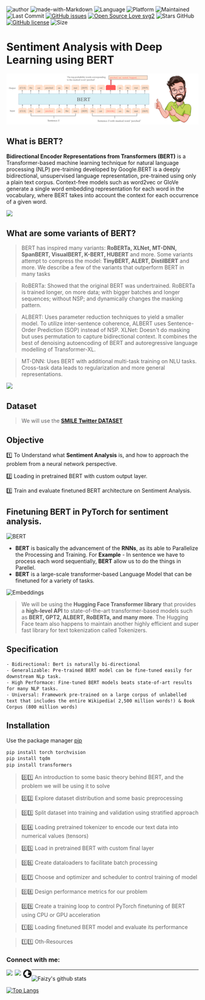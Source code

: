 ![author](https://img.shields.io/badge/author-mohd--faizy-red)
![made-with-Markdown](https://img.shields.io/badge/Made%20with-markdown-blue)
![Language](https://img.shields.io/github/languages/top/mohd-faizy/06P_Sentiment-Analysis-With-Deep-Learning-Using-BERT)
![Platform](https://img.shields.io/badge/platform-Visual%20Studio%20Code-blue)
![Maintained](https://img.shields.io/maintenance/yes/2022)
![Last Commit](https://img.shields.io/github/last-commit/mohd-faizy/06P_Sentiment-Analysis-With-Deep-Learning-Using-BERT)
[![GitHub issues](https://img.shields.io/github/issues/mohd-faizy/06P_Sentiment-Analysis-With-Deep-Learning-Using-BERT)](https://github.com/mohd-faizy/06P_Sentiment-Analysis-With-Deep-Learning-Using-BERT/issues)
[![Open Source Love svg2](https://badges.frapsoft.com/os/v2/open-source.svg?v=103)](https://opensource.com/resources/what-open-source)
![Stars GitHub](https://img.shields.io/github/stars/mohd-faizy/06P_Sentiment-Analysis-With-Deep-Learning-Using-BERT)
[![GitHub license](https://img.shields.io/github/license/mohd-faizy/06P_Sentiment-Analysis-With-Deep-Learning-Using-BERT)](https://github.com/mohd-faizy/06P_Sentiment-Analysis-With-Deep-Learning-Using-BERT/blob/master/LICENSE)
![Size](https://img.shields.io/github/repo-size/mohd-faizy/06P_Sentiment-Analysis-With-Deep-Learning-Using-BERT)

# Sentiment Analysis with Deep Learning using BERT

<p align='center'>
  <a href="#"><img src='https://github.com/mohd-faizy/DataScience-Projects/blob/main/Projects_png/06_proj.png'></a>
</p>


## __What is BERT?__

__Bidirectional Encoder Representations from Transformers (BERT)__ is a Transformer-based machine learning technique for natural language processing (NLP) pre-training developed by Google.BERT is a deeply bidirectional, unsupervised language representation, pre-trained using only a plain text corpus. Context-free models such as word2vec or GloVe generate a single word embedding representation for each word in the vocabulary, where BERT takes into account the context for each occurrence of a given word.

<img src='https://www.researchgate.net/publication/335238076/figure/fig3/AS:793590422855682@1566218109398/Overall-architecture-of-LCF-design-BERT-shared-layer-is-alternative-to-substitute-for.ppm'>

## What are some variants of BERT?

> BERT has inspired many variants: __RoBERTa, XLNet, MT-DNN, SpanBERT, VisualBERT, K-BERT, HUBERT__ and more. Some variants attempt to compress the model: __TinyBERT, ALERT, DistilBERT__ and more. We describe a few of the variants that outperform BERT in many tasks

> RoBERTa: Showed that the original BERT was undertrained. RoBERTa is trained longer, on more data; with bigger batches and longer sequences; without NSP; and dynamically changes the masking pattern.

> ALBERT: Uses parameter reduction techniques to yield a smaller model. To utilize inter-sentence coherence, ALBERT uses Sentence-Order Prediction (SOP) instead of NSP.
XLNet: Doesn't do masking but uses permutation to capture bidirectional context. It combines the best of denoising autoencoding of BERT and autoregressive language modelling of Transformer-XL.

> MT-DNN: Uses BERT with additional multi-task training on NLU tasks. Cross-task data leads to regularization and more general representations.

<img src='https://devopedia.org/images/article/241/9991.1575378177.jpg'>


## __Dataset__
> We will use the [__SMILE Twitter DATASET__](https://doi.org/10.6084/m9.figshare.3187909.v2)

## __Objective__

:one: To Understand what __Sentiment Analysis__ is, and how to approach the problem from a neural network perspective.

:two: Loading in pretrained BERT with custom output layer.

:three: Train and evaluate finetuned BERT architecture on Sentiment Analysis.


## Finetuning BERT in PyTorch for sentiment analysis.
![BERT](https://miro.medium.com/max/700/0*ViwaI3Vvbnd-CJSQ.png)


- __BERT__ is basically the advancement of the __RNNs__, as its able to Parallelize the Processing and Training. For __Example__ - In sentence we have to process each word sequentially, __BERT__ allow us to do the things in Parellel.
- __BERT__ is a large-scale transformer-based Language Model that can be finetuned for a variety of tasks.

![Embeddings](https://mengxinji.github.io/Blog/images/bert/embedding.jpg)

> We will be using the __Hugging Face Transformer library__ that provides a __high-level API__ to state-of-the-art transformer-based models such as __BERT, GPT2, ALBERT, RoBERTa, and many more__. The Hugging Face team also happens to maintain another highly efficient and super fast library for text tokenization called Tokenizers.

## __Specification__
    - Bidirectional: Bert is naturally bi-directional
    - Generalizable: Pre-trained BERT model can be fine-tuned easily for downstream NLp task.
    - High Performace: Fine-tuned BERT models beats state-of-art results for many NLP tasks.
    - Universal: Framework pre-trained on a large corpus of unlabelled text that includes the entire Wikipedia( 2,500 million words!) & Book Corpus (800 million words)



## Installation

Use the package manager [pip](https://pip.pypa.io/en/stable/) 

```bash
pip install torch torchvision
pip install tqdm
pip install transformers

```

>:zero::one: An introduction to some basic theory behind BERT, and the problem we will be using it to solve

>:zero::two: Explore dataset distribution and some basic preprocessing

>:zero::three: Split dataset into training and validation using stratified approach

>:zero::four: Loading pretrained tokenizer to encode our text data into numerical values (tensors)

>:zero::five: Load in pretrained BERT with custom final layer

>:zero::six: Create dataloaders to facilitate batch processing

>:zero::seven: Choose and optimizer and scheduler to control training of model

>:zero::eight: Design performance metrics for our problem

>:zero::nine: Create a training loop to control PyTorch finetuning of BERT using CPU or GPU acceleration

>:one::zero: Loading finetuned BERT model and evaluate its performance

>:one::one: Oth-Resources

### Connect with me:


[<img align="left" src="https://cdn.jsdelivr.net/npm/simple-icons@v3/icons/twitter.svg" width="22px"/>][twitter]
[<img align="left" src="https://cdn.jsdelivr.net/npm/simple-icons@v3/icons/linkedin.svg" width="22px"/>][linkedin]
[<img align="left" src="https://raw.githubusercontent.com/iconic/open-iconic/master/svg/globe.svg" width="22px"/>][StackExchange AI]

[twitter]: https://twitter.com/F4izy
[linkedin]: https://www.linkedin.com/in/faizy-mohd-836573122/
[StackExchange AI]: https://ai.stackexchange.com/users/36737/cypher


---


![Faizy's github stats](https://github-readme-stats.vercel.app/api?username=mohd-faizy&show_icons=true)


[![Top Langs](https://github-readme-stats.vercel.app/api/top-langs/?username=mohd-faizy&layout=compact)](https://github.com/mohd-faizy/github-readme-stats)

